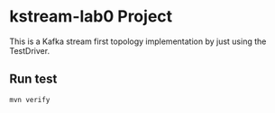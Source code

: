# kstream-lab0 Project

This is a Kafka stream first topology implementation by just using the TestDriver.

## Run test

```
mvn verify
```
